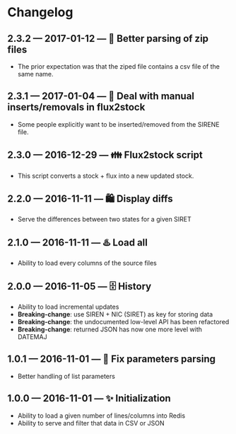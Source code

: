 # Changelog

## 2.3.2 — 2017-01-12 — 💪 Better parsing of zip files

* The prior expectation was that the ziped file contains a csv file of the same name.


## 2.3.1 — 2017-01-04 — 👻 Deal with manual inserts/removals in flux2stock

* Some people explicitly want to be inserted/removed from the SIRENE file.


## 2.3.0 — 2016-12-29 — 👪 Flux2stock script

* This script converts a stock + flux into a new updated stock.


## 2.2.0 — 2016-11-11 — 🛍 Display diffs

* Serve the differences between two states for a given SIRET


## 2.1.0 — 2016-11-11 — ♨️ Load all

* Ability to load every columns of the source files


## 2.0.0 — 2016-11-05 — 🗄 History

* Ability to load incremental updates
* **Breaking-change**: use SIREN + NIC (SIRET) as key for storing data
* **Breaking-change**: the undocumented low-level API has been refactored
* **Breaking-change**: returned JSON has now one more level with DATEMAJ


## 1.0.1 — 2016-11-01 — 🐞 Fix parameters parsing

* Better handling of list parameters


## 1.0.0 — 2016-11-01 — ✨ Initialization

* Ability to load a given number of lines/columns into Redis
* Ability to serve and filter that data in CSV or JSON
